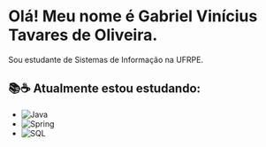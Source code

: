 # Olá! Meu nome é Gabriel Vinícius Tavares de Oliveira.

Sou estudante de Sistemas de Informação na UFRPE.


## 📚☕ Atualmente estou estudando:
- ![Java](https://img.shields.io/badge/Java-000000?style=for-the-badge&logo=java&logoColor=white)
- ![Spring](https://img.shields.io/badge/Spring-000000?style=for-the-badge&logo=spring&logoColor=white)
- ![SQL](https://img.shields.io/badge/SQL-000000?style=for-the-badge&logo=database&logoColor=white)